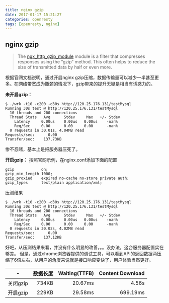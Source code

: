 ```yaml
---
title: nginx gzip
date: 2017-01-17 15:21:27
categories: openresty
tags: [openresty, nginx]
---
```


## nginx gzip
> The [ngx_http_gzip_module][1] module is a filter that compresses responses using the “gzip” method. This often helps to reduce the size of transmitted data by half or even more.

根据官网文档说明，通过开启nginx gzip压缩，数据传输量可以减少一半甚至更多。在网络带宽成为瓶颈的情况下，gzip带来的提升无疑是相当有诱惑力的。

**未开启gzip：**
``` shell
$ ./wrk -t10 -c200 -d30s http://120.25.176.131/testMysql
Running 30s test @ http://120.25.176.131/testMysql
  10 threads and 200 connections
  Thread Stats   Avg      Stdev     Max   +/- Stdev
    Latency     0.00us    0.00us   0.00us    -nan%
    Req/Sec     0.00      0.00     0.00      -nan%
  0 requests in 30.01s, 4.04MB read
Requests/sec:      0.00
Transfer/sec:    137.73KB
```
惨不忍睹，基本上是把服务器压死了。

**开启gzip：**
按照官网示例，在nginx.conf添加下面的配置
```
gzip            on;
gzip_min_length 1000;
gzip_proxied    expired no-cache no-store private auth;
gzip_types      text/plain application/xml;
```
压测结果
``` shell
$ ./wrk -t10 -c200 -d30s http://120.25.176.131/testMysql
Running 30s test @ http://120.25.176.131/testMysql
  10 threads and 200 connections
  Thread Stats   Avg      Stdev     Max   +/- Stdev
    Latency     0.00us    0.00us   0.00us    -nan%
    Req/Sec     0.00      0.00     0.00      -nan%
  0 requests in 30.02s, 4.02MB read
Requests/sec:      0.00
Transfer/sec:    137.12KB
```
好吧，从压测结果来看，并没有什么明显的改善。。。没办法，这台服务器配置实在够差。
但是，通过chrome浏览器提供的调试工具，可以看到API的返回数据两压缩了6倍左右，从用户的角度来说就是接口响应变快了，用户体验当然更好。

|-| 数据长度 | Waiting(TTFB) | Content Download |
|--|--------:|-----:|----:|
|关闭gzip| 734KB|20.67ms|4.56s|
|开启gzip| 229KB|29.58ms|699.19ms|


  [1]: http://nginx.org/en/docs/http/ngx_http_gzip_module.html
